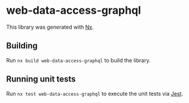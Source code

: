 # web-data-access-graphql

This library was generated with [Nx](https://nx.dev).

## Building

Run `nx build web-data-access-graphql` to build the library.

## Running unit tests

Run `nx test web-data-access-graphql` to execute the unit tests via [Jest](https://jestjs.io).
